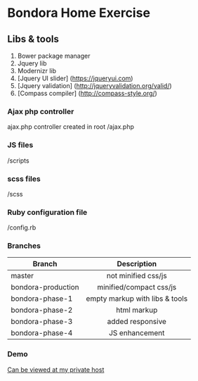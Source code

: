 # Bondora Home Exercise

## Libs & tools

1. Bower package manager
2. Jquery lib
3. Modernizr lib
4. [Jquery UI slider] (https://jqueryui.com)
5. [Jquery validation] (http://jqueryvalidation.org/valid/)
6. [Compass compiler] (http://compass-style.org/)

### Ajax php controller

ajax.php controller created in root /ajax.php

### JS files

/scripts

### scss files

/scss

### Ruby configuration file

/config.rb


### Branches

| Branch                | Description                          | 
| --------------------- |:------------------------------------:|
| master                | not minified css/js                  |
| bondora-production    | minified/compact css/js              |
| bondora-phase-1       | empty markup with libs & tools       |
| bondora-phase-2       | html markup                          |
| bondora-phase-3       | added responsive                     |
| bondora-phase-4       | JS enhancement                       |

### Demo

[Can be viewed at my private host](http://webdeveloper.ee/bondora)
